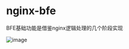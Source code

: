 # nginx-bfe

BFE基础功能是借鉴nginx逻辑处理的几个阶段实现

![image](https://github.com/user-attachments/assets/0fe31b58-e203-4f43-be03-40545b7bc0a8)
